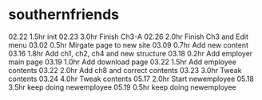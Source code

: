# southernfriends

02.22	1.5hr		init
02.23	3.0hr		Finish Ch3-A
02.26	2.0hr		Finish Ch3 and Edit menu
03.02	0.5hr		Mirgate page to new site
03.09	0.7hr		Add new content
03.16	1.8hr		Add ch1, ch2, ch4 and new structure
03.18	0.2hr		Add employer main page
03.19	1.0hr		Add download page
03.22	1.5hr		Add employee contents
03.22	2.0hr		Add ch8 and correct contents
03.23	3.0hr		Tweak contents
03.24	4.0hr		Tweak contents
05.17	2.0hr		Start newemployee
05.18	3.5hr		keep doing newemployee
05.19	0.5hr		keep doing newemployee

